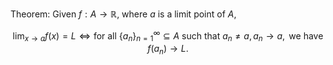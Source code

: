 Theorem:
Given $f: A \to \mathbb{R}$, where $a$ is a limit point of $A$,

$$
\lim_{x \to a} f(x) = L \iff \text{for all } \{a_n\}_{n=1}^\infty \subseteq A \text{ such that } a_n \neq a, \, a_n \to a, \text{ we have } f(a_n) \to L.
$$
